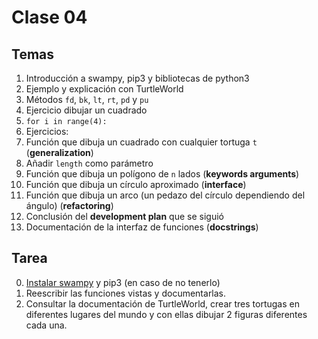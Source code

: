# Clase 04

## Temas

1. Introducción a swampy, pip3 y bibliotecas de python3
2. Ejemplo y explicación con TurtleWorld
3. Métodos `fd`, `bk`, `lt`, `rt`, `pd` y `pu`
4. Ejercicio dibujar un cuadrado
5. `for i in range(4):`   
6. Ejercicios:
  1. Función que dibuja un cuadrado con cualquier tortuga `t` (**generalization**)
  2. Añadir `length` como parámetro
  3. Función que dibuja un polígono de `n` lados (**keywords arguments**)
  4. Función que dibuja un círculo aproximado (**interface**)
  5. Función que dibuja un arco (un pedazo del círculo dependiendo del ángulo) (**refactoring**)
  6. Conclusión del **development plan** que se siguió
7. Documentación de la interfaz de funciones (**docstrings**)

## Tarea

0. [Instalar swampy](https://greenteapress.com/wp/swampy/) y pip3 (en caso de no tenerlo)
1. Reescribir las funciones vistas y documentarlas.
2. Consultar la documentación de TurtleWorld, crear tres tortugas en diferentes lugares del mundo y con ellas dibujar 2 figuras diferentes cada una.
